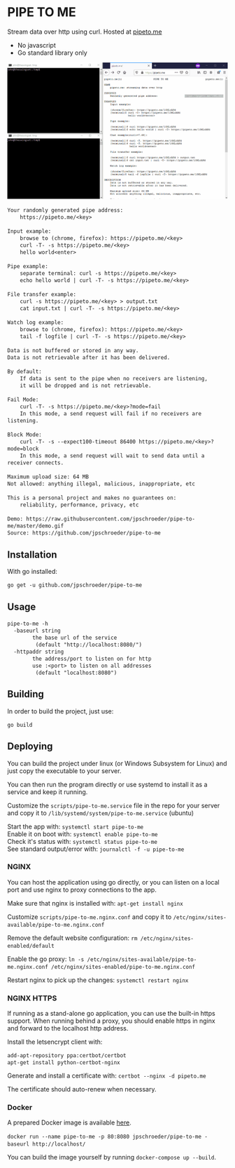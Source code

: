 
PIPE TO ME
==========

Stream data over http using curl.  Hosted at [pipeto.me](https://pipeto.me/)

- No javascript
- Go standard library only

![](demo.gif)

```
Your randomly generated pipe address:
	https://pipeto.me/<key>

Input example:
	browse to (chrome, firefox): https://pipeto.me/<key>
	curl -T- -s https://pipeto.me/<key>
	hello world<enter>

Pipe example:
	separate terminal: curl -s https://pipeto.me/<key>
	echo hello world | curl -T- -s https://pipeto.me/<key>

File transfer example:
	curl -s https://pipeto.me/<key> > output.txt
	cat input.txt | curl -T- -s https://pipeto.me/<key>

Watch log example:
	browse to (chrome, firefox): https://pipeto.me/<key>
	tail -f logfile | curl -T- -s https://pipeto.me/<key>

Data is not buffered or stored in any way.
Data is not retrievable after it has been delivered.

By default: 
	If data is sent to the pipe when no receivers are listening, 
	it will be dropped and is not retrievable.

Fail Mode: 
	curl -T- -s https://pipeto.me/<key>?mode=fail
	In this mode, a send request will fail if no receivers are listening.

Block Mode:
	curl -T- -s --expect100-timeout 86400 https://pipeto.me/<key>?mode=block
	In this mode, a send request will wait to send data until a receiver connects.

Maximum upload size: 64 MB
Not allowed: anything illegal, malicious, inappropriate, etc

This is a personal project and makes no guarantees on:
	reliability, performance, privacy, etc

Demo: https://raw.githubusercontent.com/jpschroeder/pipe-to-me/master/demo.gif
Source: https://github.com/jpschroeder/pipe-to-me
```

## Installation

With go installed:
```shell
go get -u github.com/jpschroeder/pipe-to-me
```

## Usage

```shell
pipe-to-me -h
  -baseurl string
        the base url of the service
         (default "http://localhost:8080/")
  -httpaddr string
        the address/port to listen on for http
        use :<port> to listen on all addresses
         (default "localhost:8080")
```

## Building

In order to build the project, just use:
```shell
go build
```

## Deploying

You can build the project under linux (or Windows Subsystem for Linux) and just copy the executable to your server.

You can then run the program directly or use systemd to install it as a service and keep it running.

Customize the `scripts/pipe-to-me.service` file in the repo for your server and copy it to `/lib/systemd/system/pipe-to-me.service` (ubuntu)

Start the app with: `systemctl start pipe-to-me`  
Enable it on boot with: `systemctl enable pipe-to-me`  
Check it's status with: `systemctl status pipe-to-me`  
See standard output/error with: `journalctl -f -u pipe-to-me`

### NGINX

You can host the application using go directly, or you can listen on a local port and use nginx to proxy connections to the app.

Make sure that nginx is installed with: `apt-get install nginx`

Customize `scripts/pipe-to-me.nginx.conf` and copy it to `/etc/nginx/sites-available/pipe-to-me.nginx.conf`

Remove the default website configuration: `rm /etc/nginx/sites-enabled/default`

Enable the go proxy: `ln -s /etc/nginx/sites-available/pipe-to-me.nginx.conf /etc/nginx/sites-enabled/pipe-to-me.nginx.conf`

Restart nginx to pick up the changes: `systemctl restart nginx`

### NGINX HTTPS

If running as a stand-alone go application, you can use the built-in https support.  When running behind a proxy, you should enable https in nginx and forward to the localhost http address.

Install the letsencrypt client with: 

```shell
add-apt-repository ppa:certbot/certbot
apt-get install python-certbot-nginx
```

Generate and install a certificate with: `certbot --nginx -d pipeto.me`

The certificate should auto-renew when necessary.

### Docker

A prepared Docker image is available [here](https://hub.docker.com/r/jpschroeder/pipe-to-me).

`docker run --name pipe-to-me -p 80:8080 jpschroeder/pipe-to-me -baseurl http://localhost/`

You can build the image yourself by running `docker-compose up --build`.
